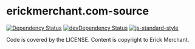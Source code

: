 # erickmerchant.com-source

[![Dependency Status](https://david-dm.org/erickmerchant/erickmerchant.com-source.svg?style=flat-square)](https://david-dm.org/erickmerchant/erickmerchant.com-source) [![devDependency Status](https://david-dm.org/erickmerchant/erickmerchant.com-source/dev-status.svg?style=flat-square)](https://david-dm.org/erickmerchant/erickmerchant.com-source#info=devDependencies) [![js-standard-style](https://img.shields.io/badge/code%20style-standard-brightgreen.svg?style=flat)](https://github.com/feross/standard)

Code is covered by the LICENSE. Content is copyright to Erick Merchant.
